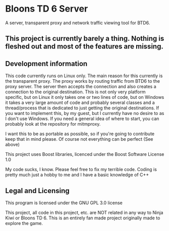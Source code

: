 # Bloons TD 6 Server

A server, transparent proxy and network traffic viewing tool for BTD6.

## This project is currently barely a thing. Nothing is fleshed out and most of the features are missing.

## Development information

This code currently runs on Linux only. The main reason for this currently is the transparent proxy.
The proxy works by routing traffic from BTD6 to the proxy server. The server then accepts the connection and also creates a connection to the original destination. This is not only very platform specific, but on Linux it only takes one or two lines of code, but on Windows it takes a very large amount of code and probably several classes and a thread/process that is dedicated to just getting the original destinations.
If you want to implement this, by my guest, but I currently have no desire to as I don't use Windows. If you need a general idea of where to start, you can probably look at the repository for mitmproxy.

I want this to be as portable as possible, so if you're going to contribute keep that in mind please. Of course not everything can be perfect (See above)

This project uses Boost libraries, licenced under the Boost Software License 1.0

My code sucks, I know. Please feel free to fix my terrible code. Coding is pretty much just a hobby to me and I have a basic knowledge of C++

## Legal and Licensing

This program is licensed under the GNU GPL 3.0 license

This project, all code in this project, etc. are NOT related in any way to Ninja Kiwi or Bloons TD 6.
This is an entirely fan made project originally made to explore the game.
